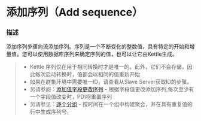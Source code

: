 # 添加序列（Add sequence）

### 描述

添加序列步骤向流添加序列。序列是一个不断变化的整数值，具有特定的开始和增量值。您可以使用数据库序列来确定序列的值，也可以让它由Kettle生成。

> - Kettle 序列仅在用于相同转换时才是唯一的。此外，它们不会存储，因此每次启动转换时，值都会以相同的值重新开始
> - 如果在群集环境中需要唯一ID，请查看从Slave Server获取ID的步骤。
> - 另请参阅：[添加值字段更改序列]() - 根据字段值更改添加序列;每次至少有一个字段值改变时，PDI将重置序列
> - 另请参见：[逐个分组]() - 按时间在一个组中构建聚合，并在具有重复值的行中生成序列号。